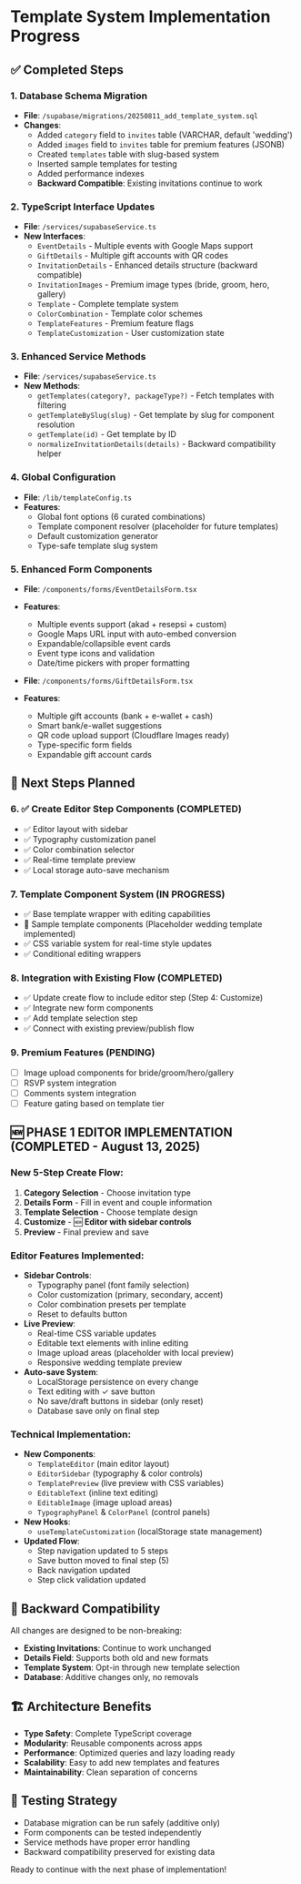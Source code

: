 # Template System Implementation Progress

## ✅ Completed Steps

### 1. Database Schema Migration
- **File**: `/supabase/migrations/20250811_add_template_system.sql`
- **Changes**:
  - Added `category` field to `invites` table (VARCHAR, default 'wedding')
  - Added `images` field to `invites` table for premium features (JSONB)
  - Created `templates` table with slug-based system
  - Inserted sample templates for testing
  - Added performance indexes
  - **Backward Compatible**: Existing invitations continue to work

### 2. TypeScript Interface Updates
- **File**: `/services/supabaseService.ts`
- **New Interfaces**:
  - `EventDetails` - Multiple events with Google Maps support
  - `GiftDetails` - Multiple gift accounts with QR codes
  - `InvitationDetails` - Enhanced details structure (backward compatible)
  - `InvitationImages` - Premium image types (bride, groom, hero, gallery)
  - `Template` - Complete template system
  - `ColorCombination` - Template color schemes
  - `TemplateFeatures` - Premium feature flags
  - `TemplateCustomization` - User customization state

### 3. Enhanced Service Methods
- **File**: `/services/supabaseService.ts`
- **New Methods**:
  - `getTemplates(category?, packageType?)` - Fetch templates with filtering
  - `getTemplateBySlug(slug)` - Get template by slug for component resolution
  - `getTemplate(id)` - Get template by ID
  - `normalizeInvitationDetails(details)` - Backward compatibility helper

### 4. Global Configuration
- **File**: `/lib/templateConfig.ts`
- **Features**:
  - Global font options (6 curated combinations)
  - Template component resolver (placeholder for future templates)
  - Default customization generator
  - Type-safe template slug system

### 5. Enhanced Form Components
- **File**: `/components/forms/EventDetailsForm.tsx`
- **Features**:
  - Multiple events support (akad + resepsi + custom)
  - Google Maps URL input with auto-embed conversion
  - Expandable/collapsible event cards
  - Event type icons and validation
  - Date/time pickers with proper formatting

- **File**: `/components/forms/GiftDetailsForm.tsx`
- **Features**:
  - Multiple gift accounts (bank + e-wallet + cash)
  - Smart bank/e-wallet suggestions
  - QR code upload support (Cloudflare Images ready)
  - Type-specific form fields
  - Expandable gift account cards

## 🎯 Next Steps Planned

### 6. ✅ Create Editor Step Components (COMPLETED)
- ✅ Editor layout with sidebar
- ✅ Typography customization panel
- ✅ Color combination selector
- ✅ Real-time template preview
- ✅ Local storage auto-save mechanism

### 7. Template Component System (IN PROGRESS)
- ✅ Base template wrapper with editing capabilities
- 🔄 Sample template components (Placeholder wedding template implemented)
- ✅ CSS variable system for real-time style updates
- ✅ Conditional editing wrappers

### 8. Integration with Existing Flow (COMPLETED)
- ✅ Update create flow to include editor step (Step 4: Customize)
- ✅ Integrate new form components
- ✅ Add template selection step
- ✅ Connect with existing preview/publish flow

### 9. Premium Features (PENDING)
- [ ] Image upload components for bride/groom/hero/gallery
- [ ] RSVP system integration
- [ ] Comments system integration
- [ ] Feature gating based on template tier

## 🆕 PHASE 1 EDITOR IMPLEMENTATION (COMPLETED - August 13, 2025)

### New 5-Step Create Flow:
1. **Category Selection** - Choose invitation type
2. **Details Form** - Fill in event and couple information
3. **Template Selection** - Choose template design
4. **Customize** - 🆕 **Editor with sidebar controls**
5. **Preview** - Final preview and save

### Editor Features Implemented:
- **Sidebar Controls**:
  - Typography panel (font family selection)
  - Color customization (primary, secondary, accent)
  - Color combination presets per template
  - Reset to defaults button
- **Live Preview**:
  - Real-time CSS variable updates
  - Editable text elements with inline editing
  - Image upload areas (placeholder with local preview)
  - Responsive wedding template preview
- **Auto-save System**:
  - LocalStorage persistence on every change
  - Text editing with ✓ save button
  - No save/draft buttons in sidebar (only reset)
  - Database save only on final step

### Technical Implementation:
- **New Components**:
  - `TemplateEditor` (main editor layout)
  - `EditorSidebar` (typography & color controls)
  - `TemplatePreview` (live preview with CSS variables)
  - `EditableText` (inline text editing)
  - `EditableImage` (image upload areas)
  - `TypographyPanel` & `ColorPanel` (control panels)
- **New Hooks**:
  - `useTemplateCustomization` (localStorage state management)
- **Updated Flow**:
  - Step navigation updated to 5 steps
  - Save button moved to final step (5)
  - Back navigation updated
  - Step click validation updated

## 🔄 Backward Compatibility

All changes are designed to be non-breaking:

- **Existing Invitations**: Continue to work unchanged
- **Details Field**: Supports both old and new formats
- **Template System**: Opt-in through new template selection
- **Database**: Additive changes only, no removals

## 🏗️ Architecture Benefits

- **Type Safety**: Complete TypeScript coverage
- **Modularity**: Reusable components across apps
- **Performance**: Optimized queries and lazy loading ready
- **Scalability**: Easy to add new templates and features
- **Maintainability**: Clean separation of concerns

## 🧪 Testing Strategy

- Database migration can be run safely (additive only)
- Form components can be tested independently
- Service methods have proper error handling
- Backward compatibility preserved for existing data

Ready to continue with the next phase of implementation!
